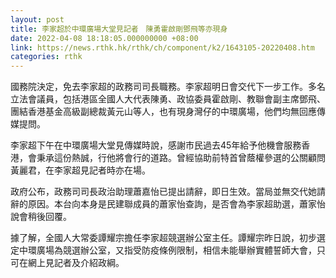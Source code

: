 ```yaml
---
layout: post
title: 李家超於中環廣場大堂見記者　陳勇霍啟剛鄧飛等亦現身
date: 2022-04-08 18:18:05.000000000 +08:00
link: https://news.rthk.hk/rthk/ch/component/k2/1643105-20220408.htm
categories: rthk
---
```


國務院決定，免去李家超的政務司司長職務。李家超明日會交代下一步工作。多名立法會議員，包括港區全國人大代表陳勇、政協委員霍啟剛、教聯會副主席鄧飛、團結香港基金高級副總裁黃元山等人，也有現身灣仔的中環廣場，他們均無回應傳媒提問。

李家超下午在中環廣場大堂見傳媒時說，感謝市民過去45年給予他機會服務香港，會秉承這份熱誠，行他將會行的道路。曾經協助前特首曾蔭權參選的公關顧問黃麗君，在李家超見記者時亦在場。

政府公布，政務司司長政治助理蕭嘉怡已提出請辭，即日生效。當局並無交代她請辭的原因。本台向本身是民建聯成員的蕭家怡查詢，是否會為李家超助選，蕭家怡說會稍後回覆。

據了解，全國人大常委譚耀宗擔任李家超競選辦公室主任。譚耀宗昨日說，初步選定中環廣場為競選辦公室，又指受防疫條例限制，相信未能舉辦實體誓師大會，只可在網上見記者及介紹政綱。
